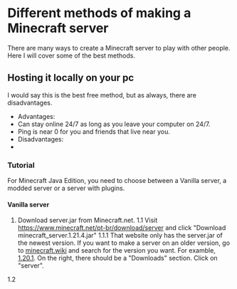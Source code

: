 # Different methods of making a Minecraft server

There are many ways to create a Minecraft server to play with other people. Here I will cover some of the best methods.

## Hosting it locally on your pc

I would say this is the best free method, but as always, there are disadvantages.

* Advantages:
 * Can stay online 24/7 as long as you leave your computer on 24/7.
 * Ping is near 0 for you and friends that live near you.
* Disadvantages:
 * 

### Tutorial

For Minecraft Java Edition, you need to choose between a Vanilla server, a modded server or a server with plugins.

#### Vanilla server

1. Download server.jar from Minecraft.net.
 1.1 Visit https://www.minecraft.net/pt-br/download/server and click "Download minecraft_server.1.21.4.jar"
  1.1.1 That website only has the server.jar of the newest version. If you want to make a server on an older version, go to [minecraft.wiki](https://minecraft.wiki) and search for the version you want. For examble, [1.20.1](https://minecraft.wiki/w/Java_Edition_1.20.1). On the right, there should be a "Downloads" section. Click on "server".
  
 1.2 